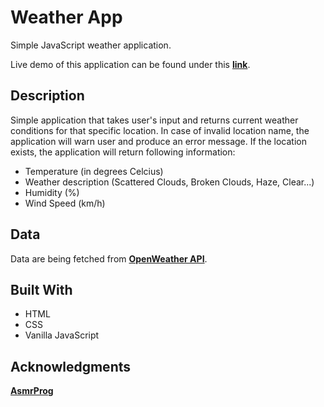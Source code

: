 # Weather App

Simple JavaScript weather application.

Live demo of this application can be found under this [**link**](https://marvelous-marzipan-7423f4.netlify.app/).

## Description

Simple application that takes user's input and returns current weather conditions for that specific location. In case of invalid location name, the application will warn user and produce an error message. If the location exists, the application will return following information:
- Temperature (in degrees Celcius)
- Weather description (Scattered Clouds, Broken Clouds, Haze, Clear...)
- Humidity (%)
- Wind Speed (km/h)

## Data

Data are being fetched from [**OpenWeather API**](https://openweathermap.org/).

## Built With

- HTML
- CSS
- Vanilla JavaScript

## Acknowledgments
[**AsmrProg**](https://youtu.be/iILFBGm_I9M)
